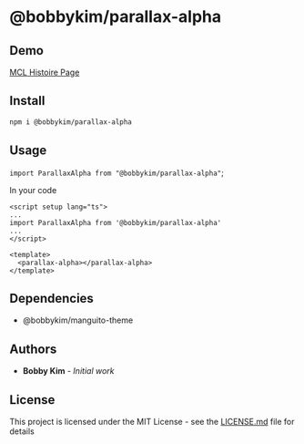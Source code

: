 # @bobbykim/parallax-alpha

## Demo

[MCL Histoire Page](https://manguito-component-library.vercel.app/story/src-stories-sections-parallax-parallax-story-vue?variantId=src-stories-sections-parallax-parallax-story-vue-0)

## Install

```sh
npm i @bobbykim/parallax-alpha
```

## Usage

`import ParallaxAlpha from "@bobbykim/parallax-alpha"`;

In your code

```vue
<script setup lang="ts">
...
import ParallaxAlpha from '@bobbykim/parallax-alpha'
...
</script>

<template>
  <parallax-alpha></parallax-alpha>
</template>
```

## Dependencies

- @bobbykim/manguito-theme

## Authors

- **Bobby Kim** - _Initial work_

## License

This project is licensed under the MIT License - see the [LICENSE.md](./LICENSE.md) file for details
